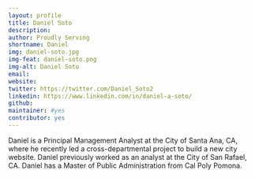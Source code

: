 ```yaml
---
layout: profile
title: Daniel Soto
description: 
author: Proudly Serving
shortname: Daniel
img: daniel-soto.jpg
img-feat: daniel-soto.png
img-alt: Daniel Soto
email: 
website: 
twitter: https://twitter.com/Daniel_Soto2
linkedin: https://www.linkedin.com/in/daniel-a-soto/
github: 
maintainer: #yes
contributor: yes
---
```


Daniel is a Principal Management Analyst at the City of Santa Ana, CA, where he recently led a cross-departmental project to build a new city website. Daniel previously worked as an analyst at the City of San Rafael, CA. Daniel has a Master of Public Administration from Cal Poly Pomona.